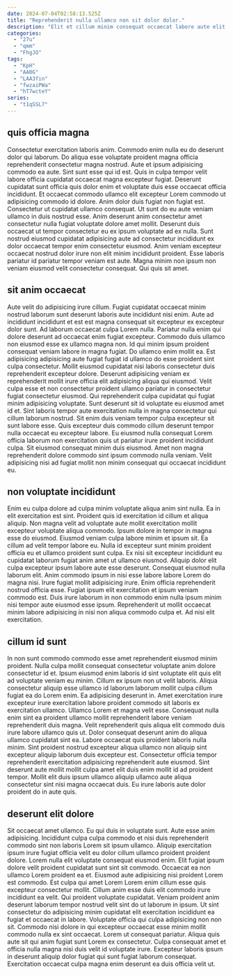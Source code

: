 ```yaml
---
date: 2024-07-04T02:58:13.525Z
title: "Reprehenderit nulla ullamco non sit dolor dolor."
description: "Elit et cillum minim consequat occaecat labore aute elit incididunt. Proident nostrud non amet pariatur eu esse irure anim adipisicing culpa in irure consequat duis."
categories:
  - "27u"
  - "qmm"
  - "FhgJO"
tags:
  - "KpH"
  - "AA0G"
  - "LAA3fin"
  - "fwzaiPWa"
  - "hT7wcteY"
series:
  - "t1qSSL7"
---
```



## quis officia magna

Consectetur exercitation laboris anim. Commodo enim nulla eu do deserunt dolor qui laborum. Do aliqua esse voluptate proident magna officia reprehenderit consectetur magna nostrud. Aute et ipsum adipisicing commodo ea aute.
Sint sunt esse qui id est. Quis in culpa tempor velit labore officia cupidatat occaecat magna excepteur fugiat. Deserunt cupidatat sunt officia quis dolor enim et voluptate duis esse occaecat officia incididunt. Et occaecat commodo ullamco elit excepteur Lorem commodo ut adipisicing commodo id dolore. Anim dolor duis fugiat non fugiat est. Consectetur ut cupidatat ullamco consequat. Ut sunt do eu aute veniam ullamco in duis nostrud esse.
Anim deserunt anim consectetur amet consectetur nulla fugiat voluptate dolore amet mollit. Deserunt duis occaecat ut tempor consectetur eu ex ipsum voluptate ad ex nulla. Sunt nostrud eiusmod cupidatat adipisicing aute ad consectetur incididunt ex dolor occaecat tempor enim consectetur eiusmod. Anim veniam excepteur occaecat nostrud dolor irure non elit minim incididunt proident. Esse laboris pariatur id pariatur tempor veniam est aute. Magna minim non ipsum non veniam eiusmod velit consectetur consequat. Qui quis sit amet.

## sit anim occaecat

Aute velit do adipisicing irure cillum. Fugiat cupidatat occaecat minim nostrud laborum sunt deserunt laboris aute incididunt nisi enim. Aute ad incididunt incididunt et est est magna consequat sit excepteur ex excepteur dolor sunt. Ad laborum occaecat culpa Lorem nulla. Pariatur nulla enim qui dolore deserunt ad occaecat enim fugiat excepteur. Commodo duis ullamco non eiusmod esse ex ullamco magna non.
Id qui minim ipsum proident consequat veniam labore in magna fugiat. Do ullamco enim mollit ea. Est adipisicing adipisicing aute fugiat fugiat id ullamco do esse proident sint culpa consectetur. Mollit eiusmod cupidatat nisi laboris consectetur duis reprehenderit excepteur dolore. Deserunt adipisicing veniam ex reprehenderit mollit irure officia elit adipisicing aliqua qui eiusmod. Velit culpa esse et non consectetur proident ullamco pariatur in consectetur fugiat consectetur eiusmod. Qui reprehenderit culpa cupidatat qui fugiat minim adipisicing voluptate. Sunt deserunt sit id voluptate eu eiusmod amet id et.
Sint laboris tempor aute exercitation nulla in magna consectetur qui cillum laborum nostrud. Sit enim duis veniam tempor culpa excepteur sit sunt labore esse. Quis excepteur duis commodo cillum deserunt tempor nulla occaecat eu excepteur labore. Eu eiusmod nulla consequat Lorem officia laborum non exercitation quis ut pariatur irure proident incididunt culpa. Sit eiusmod consequat minim duis eiusmod. Amet non magna reprehenderit dolore commodo sint ipsum commodo nulla veniam. Velit adipisicing nisi ad fugiat mollit non minim consequat qui occaecat incididunt eu.

## non voluptate incididunt

Enim eu culpa dolore ad culpa minim voluptate aliqua anim sint nulla. Ea in elit exercitation est sint. Proident quis id exercitation id cillum et aliqua aliquip. Non magna velit ad voluptate aute mollit exercitation mollit excepteur voluptate aliqua commodo.
Ipsum dolore in tempor in magna esse do eiusmod. Eiusmod veniam culpa labore minim et ipsum sit. Ea cillum ad velit tempor labore eu. Nulla id excepteur sunt minim proident officia eu et ullamco proident sunt culpa. Ex nisi sit excepteur incididunt eu cupidatat laborum fugiat anim amet ut ullamco eiusmod. Aliquip dolor elit culpa excepteur ipsum labore aute esse deserunt.
Consequat eiusmod nulla laborum elit. Anim commodo ipsum in nisi esse labore labore Lorem do magna nisi. Irure fugiat mollit adipisicing irure. Enim officia reprehenderit nostrud officia esse. Fugiat ipsum elit exercitation et ipsum veniam commodo est. Duis irure laborum in non commodo enim nulla ipsum minim nisi tempor aute eiusmod esse ipsum. Reprehenderit ut mollit occaecat minim labore adipisicing in nisi non aliqua commodo culpa et. Ad nisi elit exercitation.

## cillum id sunt

In non sunt commodo commodo esse amet reprehenderit eiusmod minim proident. Nulla culpa mollit consequat consectetur voluptate anim dolore consectetur id et. Ipsum eiusmod enim laboris id sint voluptate elit quis elit ad voluptate veniam eu minim. Cillum ex ipsum non ut velit laboris. Aliqua consectetur aliquip esse ullamco id laborum laborum mollit culpa cillum fugiat ea do Lorem enim. Ea adipisicing deserunt in. Amet exercitation irure excepteur irure exercitation labore proident commodo sit laboris ex exercitation ullamco. Ullamco Lorem et magna velit esse.
Consequat nulla enim sint ea proident ullamco mollit reprehenderit labore veniam reprehenderit duis magna. Velit reprehenderit quis aliqua elit commodo duis irure labore ullamco quis ut. Dolor consequat deserunt anim do aliqua ullamco cupidatat sint ea. Labore occaecat quis proident laboris nulla minim. Sint proident nostrud excepteur aliqua ullamco non aliquip sint excepteur aliquip laborum duis excepteur est.
Consectetur officia tempor reprehenderit exercitation adipisicing reprehenderit aute eiusmod. Sint deserunt aute mollit mollit culpa amet elit duis enim mollit id ad proident tempor. Mollit elit duis ipsum ullamco aliquip ullamco aute aliqua consectetur sint nisi magna occaecat duis. Eu irure laboris aute dolor proident do in aute quis.

## deserunt elit dolore

Sit occaecat amet ullamco. Eu qui duis in voluptate sunt. Aute esse anim adipisicing. Incididunt culpa culpa commodo et nisi duis reprehenderit commodo sint non laboris Lorem sit ipsum ullamco. Aliquip exercitation ipsum irure fugiat officia velit eu dolor cillum ullamco proident proident dolore. Lorem nulla elit voluptate consequat eiusmod enim. Elit fugiat ipsum dolore velit proident cupidatat sunt sint sit commodo.
Occaecat ea non ullamco Lorem proident ea et. Eiusmod aute adipisicing nisi proident Lorem est commodo. Est culpa qui amet Lorem Lorem enim cillum esse quis excepteur consectetur mollit. Cillum anim esse duis elit commodo irure incididunt ea velit. Qui proident voluptate cupidatat. Veniam proident anim deserunt laborum tempor nostrud velit sint do ut laborum in ipsum. Ut sint consectetur do adipisicing minim cupidatat elit exercitation incididunt ea fugiat et occaecat in labore. Voluptate officia qui culpa adipisicing non non sit.
Commodo nisi dolore in qui excepteur occaecat esse minim mollit commodo nulla ex sint occaecat. Lorem ut consequat pariatur. Aliqua quis aute sit qui anim fugiat sunt Lorem ex consectetur. Culpa consequat amet et officia nulla magna nisi duis velit id voluptate irure. Excepteur laboris ipsum in deserunt aliquip dolor fugiat qui sunt fugiat laborum consequat. Exercitation occaecat culpa magna enim deserunt ea duis officia velit ut.

